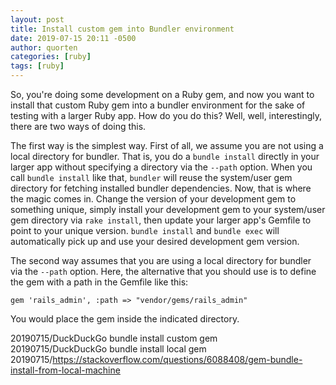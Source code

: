 ```yaml
---
layout: post
title: Install custom gem into Bundler environment
date: 2019-07-15 20:11 -0500
author: quorten
categories: [ruby]
tags: [ruby]
---
```


So, you're doing some development on a Ruby gem, and now you want to
install that custom Ruby gem into a bundler environment for the sake
of testing with a larger Ruby app.  How do you do this?  Well, well,
interestingly, there are two ways of doing this.

The first way is the simplest way.  First of all, we assume you are
not using a local directory for bundler.  That is, you do a `bundle
install` directly in your larger app without specifying a directory
via the `--path` option.  When you call `bundle install` like that,
`bundler` will reuse the system/user gem directory for fetching
installed bundler dependencies.  Now, that is where the magic comes
in.  Change the version of your development gem to something unique,
simply install your development gem to your system/user gem directory
via `rake install`, then update your larger app's Gemfile to point to
your unique version.  `bundle install` and `bundle exec` will
automatically pick up and use your desired development gem version.

The second way assumes that you are using a local directory for
bundler via the `--path` option.  Here, the alternative that you
should use is to define the gem with a path in the Gemfile like this:

```
gem 'rails_admin', :path => "vendor/gems/rails_admin"
```

You would place the gem inside the indicated directory.

<!-- more -->

20190715/DuckDuckGo bundle install custom gem  
20190715/DuckDuckGo bundle install local gem  
20190715/https://stackoverflow.com/questions/6088408/gem-bundle-install-from-local-machine
